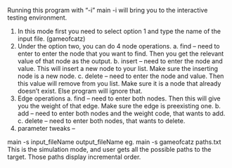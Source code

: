 Running this program with “-i” 
main -i
will bring you to the interactive testing environment.
1.	In this mode first you need to select option 1 and type the name of the input file. (gameofcatz)
2.	Under the option two, you can do 4 node operations.
  a.	find – need to enter to enter the node that you want to find. Then you get the relevant value of that node as the output.
  b.	insert – need to enter the node and value. This will insert a new node to your list. Make sure the inserting node is a new node.
  c.	delete – need to enter the node and value. Then this value will remove from you list. Make sure it is a node that already doesn’t exist. Else program will ignore that.
3.	Edge operations
  a.	find – need to enter both nodes. Then this will give you the weight of that edge. Make sure the edge is preexisting one.
  b.	add – need to enter both nodes and the weight code, that wants to add. 
  c.	delete – need to enter both nodes, that wants to delete.
4.	parameter tweaks –

main -s input_fileName output_fileName
  eg. main -s gameofcatz paths.txt
This is the simulation mode, and user gets all the possible paths to the target. Those paths display incremental order.
